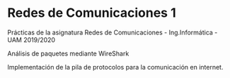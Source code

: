 # Redes de Comunicaciones 1
Prácticas de la asignatura Redes de Comunicaciones - Ing.Informática - UAM 2019/2020

Análisis de paquetes mediante WireShark

Implementación de la pila de protocolos para la comunicación en internet.
